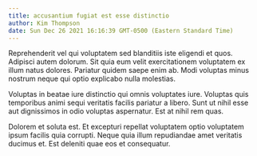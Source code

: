 ```yaml
---
title: accusantium fugiat est esse distinctio
author: Kim Thompson
date: Sun Dec 26 2021 16:16:39 GMT-0500 (Eastern Standard Time)
---
```

Reprehenderit vel qui voluptatem sed blanditiis iste eligendi et quos. Adipisci autem dolorum. Sit quia eum velit exercitationem voluptatem ex illum natus dolores. Pariatur quidem saepe enim ab. Modi voluptas minus nostrum neque qui optio explicabo nulla molestias.

 Voluptas in beatae iure distinctio qui omnis voluptates iure. Voluptas quis temporibus animi sequi veritatis facilis pariatur a libero. Sunt ut nihil esse aut dignissimos in odio voluptas aspernatur. Est at nihil rem quas.

 Dolorem et soluta est. Et excepturi repellat voluptatem optio voluptatem ipsum facilis quia corrupti. Neque quia illum repudiandae amet veritatis ducimus et. Est deleniti quae eos et consequatur.